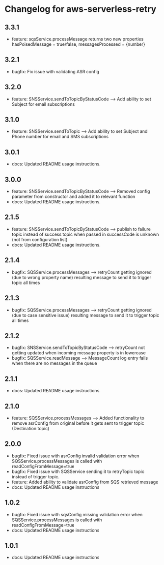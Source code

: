 # Changelog for aws-serverless-retry
<!--LATEST=3.3.1-->
<!--ENTRYINSERT-->

## 3.3.1
* feature: sqsService.processMessage returns two new properties hasPoisedMessage = true/false, messagesProcessed = {number} 

## 3.2.1
* bugfix: Fix issue with validating ASR config 

## 3.2.0
* feature: SNSService.sendToTopicByStatusCode --> Add ability to set Subject for email subscriptions

## 3.1.0
* feature: SNSService.sendToTopic --> Add ability to set Subject and Phone number for email and SMS subscriptions

## 3.0.1
* docs: Updated README usage instructions.

## 3.0.0
* feature: SNSService.sendToTopicByStatusCode --> Removed config parameter from constructor and added it to relevant function  
* docs: Updated README usage instructions.

## 2.1.5
* feature: SNSService.sendToTopicByStatusCode --> publish to failure topic instead of success topic when passed in successCode is unknown (not from configuration list) 
* docs: Updated README usage instructions.

## 2.1.4
* bugfix: SQSService.processMessages --> retryCount getting ignored (due to wrong property name) resulting message to send it to trigger topic all times

## 2.1.3
* bugfix: SQSService.processMessages --> retryCount getting ignored (due to case sensitive issue) resulting message to send it to trigger topic all times

## 2.1.2
* bugfix: SNSService.sendToTopicByStatusCode --> retryCount not getting updated when incoming message property is in lowercase
* bugfix: SQSService.readMessage --> MessageCount log entry fails when there are no messages in the queue

## 2.1.1
* docs: Updated README usage instructions.

## 2.1.0
* feature: SQSService.processMessages --> Added functionality to remove asrConfig from original before it gets sent to trigger topic (Destination topic)

## 2.0.0
* bugfix: Fixed issue with asrConfig invalid validation error when SQSService.processMessages is called  with readConfigFromMessage=true
* bugfix: Fixed issue with SQSService sending it to retryTopic topic instead of trigger topic.
* feature: Added ability to validate asrConfig from SQS retrieved message 
* docs: Updated README usage instructions

## 1.0.2
* bugfix: Fixed issue with sqsConfig missing validation error when SQSService.processMessages is called with readConfigFromMessage=true
* docs: Updated README usage instructions 

## 1.0.1
* docs: Updated README usage instructions